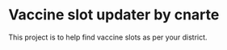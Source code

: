 # Vaccine slot updater by cnarte

<p>This project is to help find vaccine slots as per your district.</p>

